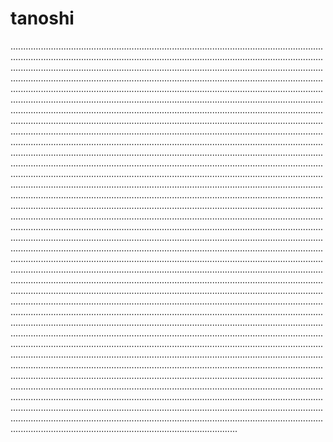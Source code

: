 # tanoshi

..........................................................................................................................................................................................................................................................................................................................................................................................................................................................................................................................................................................................................................................................................................................................................................................................................................................................................................................................................................................................................................................................................................................................................................................................................................................................................................................................................................................................................................................................................................................................................................................................................................................................................................................................................................................................................................................................................................................................................................................................................................................................................................................................................................................................................................................................................................................................................................................................................................................................................................................................................................................................................................................................................................................................................................................................................................................................................................................................................................................................................................................................................................................................................................................................................................................................................................................................................................................................................................................................................................................................................................................................................................................................................................................................................................................................................................................................................................................................................................................................................................................................................................................................................................................................................................................................................................................................................................................................................................................................................................................................................................................................................................................................................................................................................
